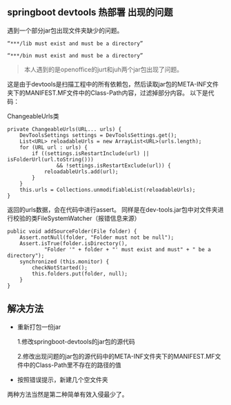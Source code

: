 ## springboot devtools 热部署 出现的问题
遇到一个部分jar包出现文件夹缺少的问题。

````
“***/lib must exist and must be a directory”
````
````
“***/bin must exist and must be a directory”
````



> 本人遇到的是openoffice的jurt和juh两个jar包出现了问题。

这是由于devtools是扫描工程中的所有依赖包，然后读取jar包的META-INF文件夹下的MANIFEST.MF文件中的Class-Path内容，过滤掉部分内容。
以下是代码：

ChangeableUrls类


	private ChangeableUrls(URL... urls) {
		DevToolsSettings settings = DevToolsSettings.get();
		List<URL> reloadableUrls = new ArrayList<URL>(urls.length);
		for (URL url : urls) {
			if ((settings.isRestartInclude(url) || isFolderUrl(url.toString()))
					&& !settings.isRestartExclude(url)) {
				reloadableUrls.add(url);
			}
		}
		this.urls = Collections.unmodifiableList(reloadableUrls);
	}
返回的urls数据，会在代码中进行assert。
同样是在dev-tools.jar包中对文件夹进行校验的类FileSystemWatcher（报错信息来源）

	public void addSourceFolder(File folder) {
		Assert.notNull(folder, "Folder must not be null");
		Assert.isTrue(folder.isDirectory(),
				"Folder '" + folder + "' must exist and must" + " be a directory");
		synchronized (this.monitor) {
			checkNotStarted();
			this.folders.put(folder, null);
		}
	}



## 解决方法


* 重新打包一份jar

	1.修改springboot-devtools的jar包的源代码

	2.修改出现问题的jar包的源代码中的META-INF文件夹下的MANIFEST.MF文件中的Class-Path里不存在的路径的值

* 按照错误提示，新建几个空文件夹

两种方法当然是第二种简单有效入侵最少了。

